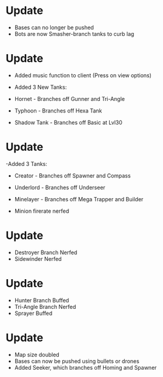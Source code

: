 # Update
- Bases can no longer be pushed
- Bots are now Smasher-branch tanks to curb lag
# Update
- Added music function to client (Press on view options)
- Added 3 New Tanks:

- Hornet - Branches off Gunner and Tri-Angle

- Typhoon - Branches off Hexa Tank

- Shadow Tank - Branches off Basic at Lvl30
# Update
-Added 3 Tanks:

- Creator - Branches off Spawner and Compass

- Underlord - Branches off Underseer

- Minelayer - Branches off Mega Trapper and Builder

- Minion firerate nerfed 
# Update
- Destroyer Branch Nerfed
- Sidewinder Nerfed
# Update
- Hunter Branch Buffed
- Tri-Angle Branch Nerfed
- Sprayer Buffed
# Update
- Map size doubled 
- Bases can now be pushed using bullets or drones
- Added Seeker, which branches off Homing and Spawner



